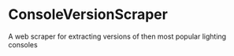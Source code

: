 # ConsoleVersionScraper
A web scraper for extracting versions of then most popular lighting consoles
